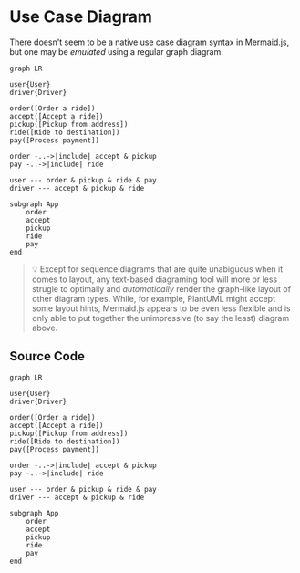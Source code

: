 # Use Case Diagram
There doesn't seem to be a native use case diagram syntax in Mermaid.js, but one may be *emulated* using a regular graph diagram:
```mermaid
graph LR

user{User}
driver{Driver}

order([Order a ride])
accept([Accept a ride])
pickup([Pickup from address])
ride([Ride to destination])
pay([Process payment])

order -..->|include| accept & pickup
pay -..->|include| ride

user --- order & pickup & ride & pay
driver --- accept & pickup & ride

subgraph App
 	order
 	accept
 	pickup
 	ride
 	pay	
end
```

> 💡 Except for sequence diagrams that are quite unabiguous when it comes to layout, any text-based diagraming tool will more or less strugle to optimally and *automatically* render the graph-like layout of other diagram types. While, for example, PlantUML might accept some layout hints, Mermaid.js appears to be even less flexible and is only able to put together the unimpressive (to say the least) diagram above.

## Source Code

```mermaid-example
graph LR

user{User}
driver{Driver}

order([Order a ride])
accept([Accept a ride])
pickup([Pickup from address])
ride([Ride to destination])
pay([Process payment])

order -..->|include| accept & pickup
pay -..->|include| ride

user --- order & pickup & ride & pay
driver --- accept & pickup & ride

subgraph App
 	order
 	accept
 	pickup
 	ride
 	pay	
end
```